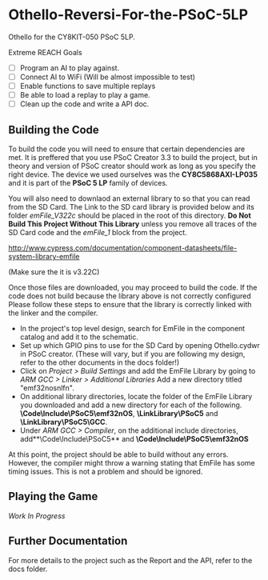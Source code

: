 # Othello-Reversi-For-the-PSoC-5LP
Othello for the CY8KIT-050 PSoC 5LP.

Extreme REACH Goals
- [ ] Program an AI to play against.
- [ ] Connect AI to WiFi (Will be almost impossible to test)
- [ ] Enable functions to save multiple replays
- [ ] Be able to load a replay to play a game.
- [ ] Clean up the code and write a API doc.
## Building the Code

To build the code you will need to ensure that certain dependencies are met.
It is preffered that you use PSoC Creator 3.3 to build the project, but in theory and version of PSoC creator should work as long as you specify the right device. The device we used ourselves was the **CY8C5868AXI-LP035** and it is part of the **PSoC 5 LP** family of devices.

You will also need to downlaod an external library to so that you can read from the SD Card. The Link to the SD card library is provided below and its folder *emFile_V322c* should be placed in the root of this directory. **Do Not Build This Project Without This Library** unless you remove all traces of the SD Card code and the *emFile_1* block from the project. 

http://www.cypress.com/documentation/component-datasheets/file-system-library-emfile

(Make sure the it is v3.22C)

Once those files are downloaded, you may proceed to build the code. If the code does not build because the library above is not correctly configured Please follow these steps to ensure that the library is correctly linked with the linker and the compiler.

  * In the project's top level design, search for EmFile in the component catalog and add it to the schematic.
  * Set up which GPIO pins to use for the SD Card by opening Othello.cydwr in PSoC creator. (These will vary, but if you are following my design, refer to the other documents in the docs folder!)
  * Click on *Project > Build Settings* and add the EmFile Library by going to *ARM GCC > Linker > Additional Libraries* Add a new directory titled "emf32nosnlfn".
  * On additional library directories, locate the folder of the EmFile Library you downloaded and add a new directory for each of the following. **\Code\Include\PSoC5\emf32nOS**, **\LinkLibrary\PSoC5** and **\LinkLibrary\PSoC5\GCC**.
  * Under *ARM GCC > Compiler*, on the additional include directories, add**\Code\Include\PSoC5** and **\Code\Include\PSoC5\emf32nOS**
  
At this point, the project should be able to build without any errors. However, the compiler might throw a warning stating that EmFile has some timing issues. This is not a problem and should be ignored.

## Playing the Game

*Work In Progress*

## Further Documentation

For more details to the project such as the Report and the API, refer to the docs folder.
